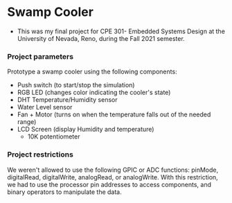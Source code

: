 # Swamp Cooler
- This was my final project for CPE 301- Embedded Systems Design at the University of Nevada, Reno, during the Fall 2021 semester.

### Project parameters
Prototype a swamp cooler using the following components:
- Push switch (to start/stop the simulation)
- RGB LED (changes color indicating the cooler's state)
- DHT Temperature/Humidity sensor
- Water Level sensor
- Fan + Motor (turns on when the temperature falls out of the needed range)
- LCD Screen (display Humidity and temperature)
	- 10K potentiometer

### Project restrictions
We weren't allowed to use the following GPIC or ADC functions: pinMode, digitalRead, digitalWrite, analogRead, or analogWrite. With this restriction, we had to use the processor pin addresses to access components, and binary operators to manipulate the data.